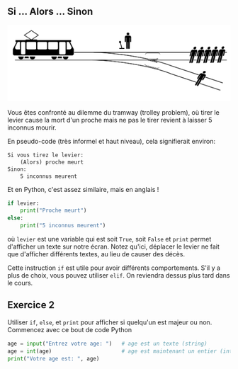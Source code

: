 ## Si ... Alors ... Sinon

![alt text](image.png)

Vous êtes confronté au dilemme du tramway (trolley problem), où tirer le levier cause la mort d'un proche mais ne pas le tirer revient à laisser $5$ inconnus mourir.

En pseudo-code (très informel et haut niveau), cela signifierait environ:

```
Si vous tirez le levier:
    (Alors) proche meurt
Sinon:
    5 inconnus meurent
```

Et en Python, c'est assez similaire, mais en anglais !

```python
if levier:
    print("Proche meurt")
else:
    print("5 inconnus meurent")
```
où `levier` est une variable qui est soit `True`, soit `False` et `print` permet d'afficher un texte sur notre écran. Notez qu'ici, déplacer le levier ne fait que d'afficher différents textes, au lieu de causer des décès.

Cette instruction `if` est utile pour avoir différents comportements. S'il y a plus de choix, vous pouvez utiliser `elif`. On reviendra dessus plus tard dans le cours.

## Exercice 2

Utiliser `if`, `else`, et `print` pour afficher si quelqu'un est majeur ou non. Commencez avec ce bout de code Python

```python
age = input("Entrez votre age: ")   # age est un texte (string)
age = int(age)                      # age est maintenant un entier (int)
print("Votre age est: ", age)
```
